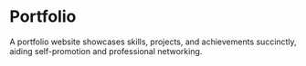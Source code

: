 # Portfolio
 A portfolio website showcases skills, projects, and achievements succinctly, aiding self-promotion and professional networking.
